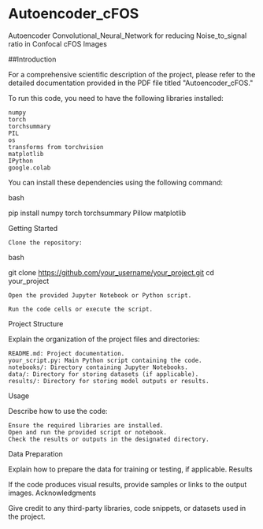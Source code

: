 # Autoencoder_cFOS
Autoencoder Convolutional_Neural_Network for reducing Noise_to_signal ratio in Confocal cFOS Images

##Introduction

For a comprehensive scientific description of the project, please refer to the detailed documentation provided in the PDF file titled "Autoencoder_cFOS." 

To run this code, you need to have the following libraries installed:

    numpy
    torch
    torchsummary
    PIL
    os
    transforms from torchvision
    matplotlib
    IPython
    google.colab

You can install these dependencies using the following command:

bash

pip install numpy torch torchsummary Pillow matplotlib

Getting Started

    Clone the repository:

bash

git clone https://github.com/your_username/your_project.git
cd your_project

    Open the provided Jupyter Notebook or Python script.

    Run the code cells or execute the script.

Project Structure

Explain the organization of the project files and directories:

    README.md: Project documentation.
    your_script.py: Main Python script containing the code.
    notebooks/: Directory containing Jupyter Notebooks.
    data/: Directory for storing datasets (if applicable).
    results/: Directory for storing model outputs or results.

Usage

Describe how to use the code:

    Ensure the required libraries are installed.
    Open and run the provided script or notebook.
    Check the results or outputs in the designated directory.

Data Preparation

Explain how to prepare the data for training or testing, if applicable.
Results

If the code produces visual results, provide samples or links to the output images.
Acknowledgments

Give credit to any third-party libraries, code snippets, or datasets used in the project.
